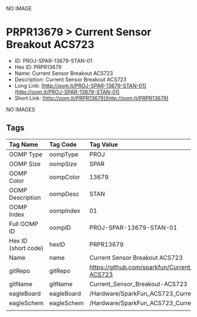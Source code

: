 


  
NO IMAGE  
# PRPR13679 > Current Sensor Breakout ACS723

- ID: PROJ-SPAR-13679-STAN-01
- Hex ID: PRPR13679
- Name: Current Sensor Breakout ACS723
- Description: Current Sensor Breakout ACS723
- Long Link: [http://oom.lt/PROJ-SPAR-13679-STAN-01](http://oom.lt/PROJ-SPAR-13679-STAN-01)
- Short Link: [http://oom.lt/PRPR13679](http://oom.lt/PRPR13679)
  
NO IMAGES  
## Tags
  

|Tag Name|Tag Code|Tag Value|
| :--- | :--- | :--- |
|OOMP Type|oompType|PROJ|
|OOMP Size|oompSize|SPAR|
|OOMP Color|oompColor|13679|
|OOMP Description|oompDesc|STAN|
|OOMP Index|oompIndex|01|
|Full OOMP ID|oompID|PROJ-SPAR-13679-STAN-01|
|Hex ID (short code)|hexID|PRPR13679|
|Name|name|Current Sensor Breakout ACS723|
|gitRepo|gitRepo|https://github.com/sparkfun/Current_Sensor_Breakout-ACS723|
|gitName|gitName|Current_Sensor_Breakout-ACS723|
|eagleBoard|eagleBoard|/Hardware/SparkFun_ACS723_Current_Sensor_Breakout.brd|
|eagleSchem|eagleSchem|/Hardware/SparkFun_ACS723_Current_Sensor_Breakout.sch|
||||
